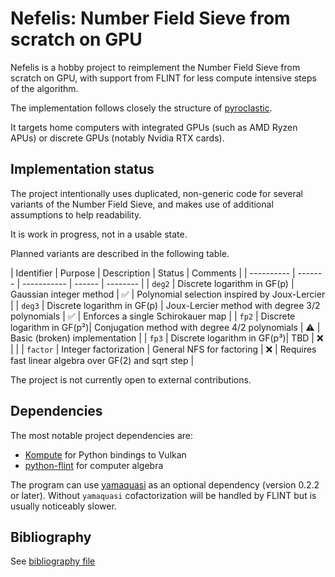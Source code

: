 # Nefelis: Number Field Sieve from scratch on GPU

Nefelis is a hobby project to reimplement the Number Field Sieve
from scratch on GPU, with support from FLINT for less compute
intensive steps of the algorithm.

The implementation follows closely the structure of
[pyroclastic](https://github.com/remyoudompheng/pyroclastic).

It targets home computers with integrated GPUs (such as AMD Ryzen APUs)
or discrete GPUs (notably Nvidia RTX cards).

## Implementation status

The project intentionally uses duplicated, non-generic code
for several variants of the Number Field Sieve, and makes
use of additional assumptions to help readability.

It is work in progress, not in a usable state.

Planned variants are described in the following table.

| Identifier | Purpose | Description | Status | Comments |
| ---------- | ------- | ----------- | ------ | -------- |
| `deg2` | Discrete logarithm in GF(p) | Gaussian integer method | ✅ | Polynomial selection inspired by Joux-Lercier |
| `deg3` | Discrete logarithm in GF(p) | Joux-Lercier method with degree 3/2 polynomials | ✅ | Enforces a single Schirokauer map |
| `fp2`  | Discrete logarithm in GF(p²)| Conjugation method with degree 4/2 polynomials  | ⚠️ | Basic (broken) implementation |
| `fp3`  | Discrete logarithm in GF(p³)| TBD | ❌ | |
| `factor`  | Integer factorization    | General NFS for factoring | ❌ | Requires fast linear algebra over GF(2) and sqrt step |

The project is not currently open to external contributions.

## Dependencies

The most notable project dependencies are:

* [Kompute](https://github.com/KomputeProject/kompute) for Python bindings to Vulkan
* [python-flint](https://python-flint.readthedocs.io) for computer algebra

The program can use [yamaquasi](https://github.com/remyoudompheng/yamaquasi)
as an optional dependency (version 0.2.2 or later). Without `yamaquasi`
cofactorization will be handled by FLINT but is usually noticeably slower.

## Bibliography

See [bibliography file](./doc/bibliography.md)

